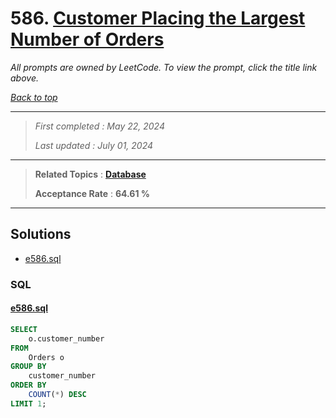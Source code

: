 # 586. [Customer Placing the Largest Number of Orders](<https://leetcode.com/problems/customer-placing-the-largest-number-of-orders>)

*All prompts are owned by LeetCode. To view the prompt, click the title link above.*

*[Back to top](<../README.md>)*

------

> *First completed : May 22, 2024*
>
> *Last updated : July 01, 2024*

------

> **Related Topics** : **[Database](<by_topic/Database.md>)**
>
> **Acceptance Rate** : **64.61 %**

------

## Solutions

- [e586.sql](<../my-submissions/e586.sql>)
### SQL
#### [e586.sql](<../my-submissions/e586.sql>)
```SQL
SELECT
    o.customer_number
FROM 
    Orders o
GROUP BY
    customer_number
ORDER BY
    COUNT(*) DESC
LIMIT 1;
```

